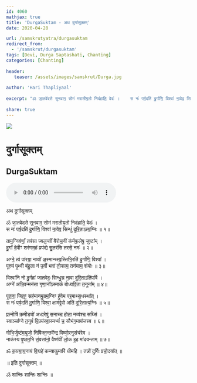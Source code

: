 ```yaml
---    
id: 4060    
mathjax: true    
title: 'DurgaSuktam - अथ दुर्गासूक्तम्'    
date: 2020-04-28    

url: /samskrutyatra/durgasuktam
redirect_from: 
  - '/samskrut/durgasuktam'
tags: [Devi, Durga Saptashati, Chanting]
categories: [Chanting]
    
header:    
   teaser: /assets/images/samskrut/Durga.jpg    
    
author: 'Hari Thapliyaal'    
    
excerpt: "ॐ जा॒तवे॑दसे सुनवाम॒ सोम॑ मरातीय॒तो निद॑हाति॒ वेदः॑ ।    स नः॑ पर्ष॒दति॑ दु॒र्गाणि॒ विश्वा॑ ना॒वेव॒ सिन्धुं॑ दुरि॒ताऽत्य॒ग्निः ॥"    
    
share: true    
---    
```

    
![](/assets/images/samskrut/Durga.jpg)    
    
# दुर्गासूक्तम्    
## DurgaSuktam    
    
<audio controls>
  <source src="https://raw.githubusercontent.com/dasarpai/DAI-mp3/main/dasarpai-mp3/011-DurgaSuktam2.mp3" type="audio/mp3">
  Your browser does not support the audio element.
</audio>     
    
अथ दुर्गासूक्तम्    
    
ॐ जा॒तवे॑दसे सुनवाम॒ सोम॑ मरातीय॒तो निद॑हाति॒ वेदः॑ ।    
स नः॑ पर्ष॒दति॑ दु॒र्गाणि॒ विश्वा॑ ना॒वेव॒ सिन्धुं॑ दुरि॒ताऽत्य॒ग्निः ॥ १॥    
    
ताम॒ग्निव॑र्णां॒ तप॑सा ज्वल॒न्तीं वै॑रोच॒नीं क॑र्मफ॒लेषु॒ जुष्टा᳚म् ।    
दु॒र्गां दे॒वीꣳ शर॑णम॒हं प्रप॑द्ये सु॒तर॑सि तरसे॒ नमः॑ ॥ २॥    
    
अग्ने॒ त्वं पा॑रया॒ नव्यो॑ अ॒स्मान्थ्स्व॒स्तिभि॒रति॑ दु॒र्गाणि॒ विश्वा᳚ ।    
पूश्च॑ पृ॒थ्वी ब॑हु॒ला न॑ उ॒र्वी भवा॑ तो॒काय॒ तन॑याय॒ शंयोः ॥ ३॥    
    
विश्वा॑नि नो दु॒र्गहा॑ जातवेदः॒ सिन्धु॒न्न ना॒वा दु॑रि॒ताऽति॑पर्षि ।    
अग्ने॑ अत्रि॒वन्मन॑सा गृणा॒नो᳚ऽस्माकं॑ बोध्यवि॒ता त॒नूना᳚म् ॥ ४॥    
    
पृ॒त॒ना॒  जित॒ꣳ॒ सह॑मानमु॒ग्रम॒ग्निꣳ  हु॑वेम पर॒माथ्स॒धस्था᳚त् ।    
स नः॑ पर्ष॒दति॑ दु॒र्गाणि॒ विश्वा॒ क्षाम॑द्दे॒वो अति॑ दुरि॒तात्य॒ग्निः ॥ ५॥    
    
प्र॒त्नोषि॑ क॒मीड्यो॑ अध्व॒रेषु॑ स॒नाच्च॒ होता॒ नव्य॑श्च॒ सथ्सि॑ ।    
स्वाञ्चा᳚ग्ने त॒नुवं॑ पि॒प्रय॑स्वा॒स्मभ्यं॑ च॒ सौभ॑ग॒माय॑जस्व ॥ ६॥    
    
गोभि॒र्जुष्ट॑म॒युजो॒ निषि॑क्त॒न्तवे᳚न्द्र विष्णो॒रनुसंच॑रेम ।    
नाक॑स्य पृ॒ष्ठम॒भि सं॒वसा॑नो॒ वैष्ण॑वीं लो॒क इ॒ह मा॑दयन्ताम् ॥ ७॥    
    
ॐ का॒त्या॒य॒नाय॑ वि॒द्महे॑ कन्याकु॒मारि॑ धीमहि । तन्नो॑ दुर्गिः प्रचो॒दया᳚त् ॥    
    
॥ इति दुर्गासूक्तम् ॥    
    
ॐ शान्तिः शान्तिः शान्तिः ॥    
    
